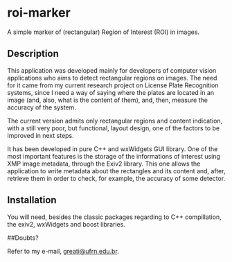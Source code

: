 # roi-marker
A simple marker of (rectangular) Region of Interest (ROI) in images.

## Description

This application was developed mainly for developers of 
computer vision applications who aims to detect rectangular
regions on images. The need for it came from my current 
research project on License Plate Recognition systems, since
I need a way of saying where the plates are located in
an image (and, also, what is the content of them), and, then,
measure the accuracy of the system.

The current version admits only rectangular regions and
content indication, with a still very poor, but functional, layout design,
one of the factors to be improved in next steps.

It has been developed in pure C++ and wxWidgets GUI library. One of the
most important features is the storage of the informations of interest
using XMP image metadata, through the Exiv2 library. This one allows the
application to write metadata about the rectangles and its content and, after,
retrieve them in order to check, for example, the accuracy of
some detector.

## Installation

You will need, besides the classic packages regarding to C++ compillation,
the exiv2, wxWidgets and boost libraries.

##Doubts?

Refer to my e-mail, greati@ufrn.edu.br.

